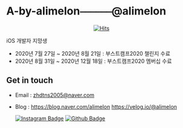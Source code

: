 # A-by-alimelon⎯⎯⎯⎯⎯⎯@alimelon


  <div align=center>
	
  [![Hits](https://hits.seeyoufarm.com/api/count/incr/badge.svg?url=https%3A%2F%2Fgithub.com%2FA-by-alimelon)](https://hits.seeyoufarm.com) 
	
  </div>

iOS 개발자 지망생



* 2020년 7월 27일 ~ 2020년 8월 21일 : 부스트캠프2020 챌린지 수료
* 2020년 8월 31일 ~ 2020년 12월 18일 : 부스트캠프2020 멤버십 수료



## Get in touch

* Email : zhdtns2005@naver.com
* Blog : https://blog.naver.com/alimelon
	https://velog.io/@alimelon




  [![Instagram Badge](http://img.shields.io/badge/-white?style=flat-square&logo=instagram&link=https://www.instagram.com/alimelon/)](https://www.instagram.com/alimelon)
  [![Github Badge](http://img.shields.io/badge/-black?style=flat-square&logo=github&link=https://github.com/A-by-alimelon)](https://github.com/A-by-alimelon)
